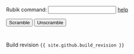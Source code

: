 
<link rel="shortcut icon" type="image/png" href="favicon.png?v=2">

<pre><p id="commandHistoryBody"></p></pre>

<!-- onsubmit=... stops the whole page from reloading on form submission -->
<form name="rubikForm" onsubmit="return false">
	<p>
		Rubik command:
		<input name="command" type="text">
		<a href="https://jeffirwin.github.io/rubik-js/about" title="Command help link" target="_blank">help</a>
	</p>
</form>

<div id="rubikDiv" style="background: linear-gradient(120deg, #155799, #159957);"></div>

<input type="button" id="Scramble"   value="Scramble">
<input type="button" id="Unscramble" value="Unscramble">

<pre><p id="rubikBody"></p></pre>

<script src="./dist/main.js"></script>

Build revision `{{ site.github.build_revision }}`

